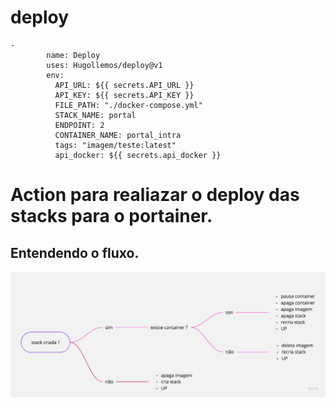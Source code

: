 # deploy


```
-
        name: Deploy
        uses: Hugollemos/deploy@v1
        env:
          API_URL: ${{ secrets.API_URL }}
          API_KEY: ${{ secrets.API_KEY }}
          FILE_PATH: "./docker-compose.yml"
          STACK_NAME: portal
          ENDPOINT: 2
          CONTAINER_NAME: portal_intra
          tags: "imagem/teste:latest" 
          api_docker: ${{ secrets.api_docker }}
```
# Action para realiazar o deploy das stacks para o portainer.
## Entendendo o fluxo.
![Texto alternativo](./fluxo.jpg)
